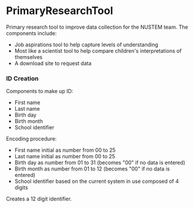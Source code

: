 # PrimaryResearchTool

Primary research tool to improve data collection for the NUSTEM team. The components include:
  - Job aspirations tool to help capture levels of understanding
  - Most like a scientist tool to help compare children's interpretations of themselves
  - A download site to request data

### ID Creation

Components to make up ID:
  - First name
  - Last name
  - Birth day
  - Birth month
  - School identifier

Encoding procedure:
  - First name initial as number from 00 to 25
  - Last name initial as number from 00 to 25
  - Birth day as number from 01 to 31 (becomes "00" if no data is entered)
  - Birth month as number from 01 to 12 (becomes "00" if no data is entered)
  - School identifier based on the current system in use composed of 4 digits

Creates a 12 digit identifier.
